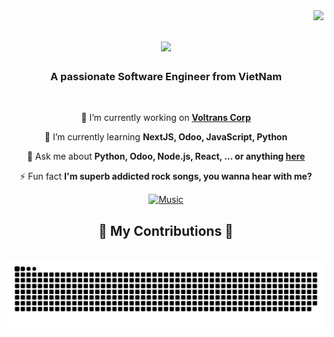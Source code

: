 <img align="right" src="https://visitor-badge.laobi.icu/badge?page_id=salesp07.salesp07" />

<h1 align="center">
    <img src="https://readme-typing-svg.demolab.com??font=Righteous&size=35&center=true&vCenter=true&width=500&height=70&duration=4000&lines=Hello+world+👋!!!;My+name+is+Finn+" />
</h1>

<h3 align="center">A passionate Software Engineer from VietNam</h3>
<br/>
<div align="center">
 
 🔭 I’m currently working on **[Voltrans Corp](https://github.com/voltranscorp)**
 
 🌱 I’m currently learning **NextJS, Odoo, JavaScript, Python**

 💬 Ask me about **Python, Odoo, Node.js, React, ... or anything [here](https://github.com/Cotchi666/Cotchi666/issues)**

 ⚡ Fun fact **I'm superb addicted rock songs, you wanna hear with me?**
  <div align="center" > <a href="https://open.spotify.com/playlist/4ErYQNVTmWBAmzFQ0z82Vz?si=e006b8bf4554433b
" target="_blank" rel="noreferrer"><img   height="100" alt="Music" src="https://www.icegif.com/wp-content/uploads/2023/06/icegif-701.gif"> </div> <a/>
 </div>
 
<div align="center">
  <h2>🐍 My Contributions 🐍</h2>
  <br>
  <img alt="snake eating my contributions" src="https://raw.githubusercontent.com/Cotchi666/Cotchi666/output/github-contribution-grid-snake.svg" />
  
  <br/><br/><br/>
</div>

